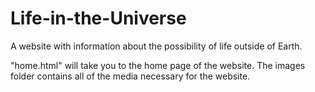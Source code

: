 # Life-in-the-Universe
A website with information about the possibility of life outside of Earth.

"home.html" will take you to the home page of the website. The images folder contains all of the media necessary for the website.
